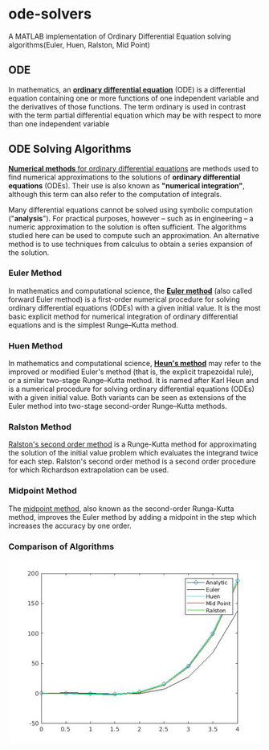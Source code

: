 # ode-solvers
A MATLAB implementation of Ordinary Differential Equation solving algorithms(Euler, Huen, Ralston, Mid Point)  
## ODE
In mathematics, an [**ordinary differential equation**](https://en.wikipedia.org/wiki/Ordinary_differential_equation) (ODE) is a differential equation containing one or more functions of one independent variable and the derivatives of those functions. The term ordinary is used in contrast with the term partial differential equation which may be with respect to more than one independent variable
## ODE Solving Algorithms
[**Numerical methods** for ordinary differential equations](https://en.wikipedia.org/wiki/Numerical_methods_for_ordinary_differential_equations) are methods used to find numerical approximations to the solutions of **ordinary differential equations** (ODEs). Their use is also known as **"numerical integration"**, although this term can also refer to the computation of integrals.

Many differential equations cannot be solved using symbolic computation ("**analysis**"). For practical purposes, however – such as in engineering – a numeric approximation to the solution is often sufficient. The algorithms studied here can be used to compute such an approximation. An alternative method is to use techniques from calculus to obtain a series expansion of the solution.

### Euler Method
In mathematics and computational science, the [**Euler method**](https://en.wikipedia.org/wiki/Euler_method) (also called forward Euler method) is a first-order numerical procedure for solving ordinary differential equations (ODEs) with a given initial value. It is the most basic explicit method for numerical integration of ordinary differential equations and is the simplest Runge–Kutta method. 
### Huen Method
In mathematics and computational science, [**Heun's method**](https://en.wikipedia.org/wiki/Heun%27s_method) may refer to the improved or modified Euler's method (that is, the explicit trapezoidal rule), or a similar two-stage Runge–Kutta method. It is named after Karl Heun and is a numerical procedure for solving ordinary differential equations (ODEs) with a given initial value. Both variants can be seen as extensions of the Euler method into two-stage second-order Runge–Kutta methods.
### Ralston Method
[Ralston's second order method](http://www.mymathlib.com/diffeq/runge-kutta/runge_kutta_ralston_2.html) is a Runge-Kutta method for approximating the solution of the initial value problem which evaluates the integrand twice for each step. Ralston's second order method is a second order procedure for which Richardson extrapolation can be used.
### Midpoint Method
The [midpoint method](https://www.efunda.com/math/num_ode/num_ode.cfm#:~:text=The%20midpoint%20method%2C%20also%20known,the%20accuracy%20by%20one%20order.), also known as the second-order Runga-Kutta method, improves the Euler method by adding a midpoint in the step which increases the accuracy by one order.

### Comparison of Algorithms
![ode_methods_comparison](images/ode_methods_comparison.jpg)
